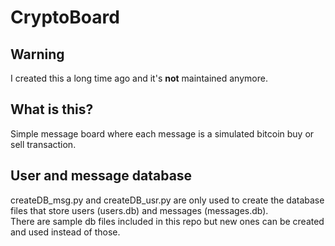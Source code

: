 CryptoBoard
===========

Warning
-------
I created this a long time ago and it's **not** maintained anymore.

What is this?
-------------
Simple message board where each message is a simulated bitcoin buy or sell transaction.  

User and message database
-------------------------
createDB_msg.py and createDB_usr.py are only used to create the database files that store users (users.db) and messages (messages.db). <br />
There are sample db files included in this repo but new ones can be created and used instead of those.
